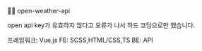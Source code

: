 😶‍🌫️ open-weather-api

open api key가 유효하지 않다고 오류가 나서 하드 코딩으로만 했습니다.

프레임워크: Vue.js
FE: SCSS,HTML/CSS,TS
BE: API

